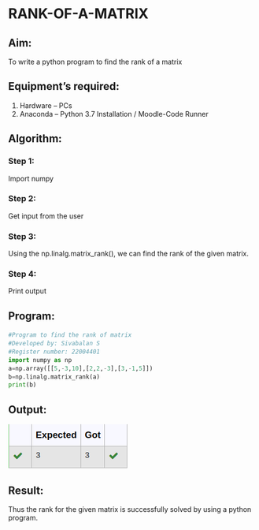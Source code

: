 # RANK-OF-A-MATRIX
## Aim:
To write a python program to find the rank of a matrix
## Equipment’s required:
1. 	Hardware – PCs
2. 	Anaconda – Python 3.7 Installation / Moodle-Code Runner
## Algorithm:
### Step 1: 
Import numpy
### Step 2: 
Get input from the user
### Step 3: 
Using the np.linalg.matrix_rank(), we can find the rank of the given matrix.
### Step 4:
Print output 
## Program:
```python
#Program to find the rank of matrix
#Developed by: Sivabalan S
#Register number: 22004401
import numpy as np
a=np.array([[5,-3,10],[2,2,-3],[3,-1,5]])
b=np.linalg.matrix_rank(a)
print(b)
```
## Output:
![output](/output01.png)
## Result:
Thus the rank for the given matrix is successfully solved by  using a python program.

